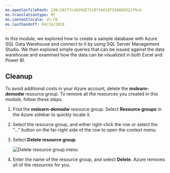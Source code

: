 ```yaml
---
ms.openlocfilehash: 236c182f7ca839d273c0f3e619f938669522f9cb
ms.translationtype: MT
ms.contentlocale: zh-CN
ms.lasthandoff: 04/24/2019
---
```

In this module, we explored how to create a sample database with Azure SQL Data Warehouse and connect to it by using SQL Server Management Studio. We then explored simple queries that can be issued against the data warehouse and examined how the data can be visualized in both Excel and Power BI.

## <a name="cleanup"></a>Cleanup

To avoid additional costs in your Azure account, delete the **mslearn-demodw** resource group. To remove all the resources you created in this module, follow these steps.

1. Find the **mslearn-demodw** resource group. Select **Resource groups** in the Azure sidebar to quickly locate it.

1. Select the resource group, and either right-click the row or select the "..." button on the far-right side of the row to open the context menu.

1. Select **Delete resource group**.

    ![Delete resource group menu](../media/6-cleanup.png)

1. Enter the name of the resource group, and select **Delete**. Azure removes all of the resources for you.